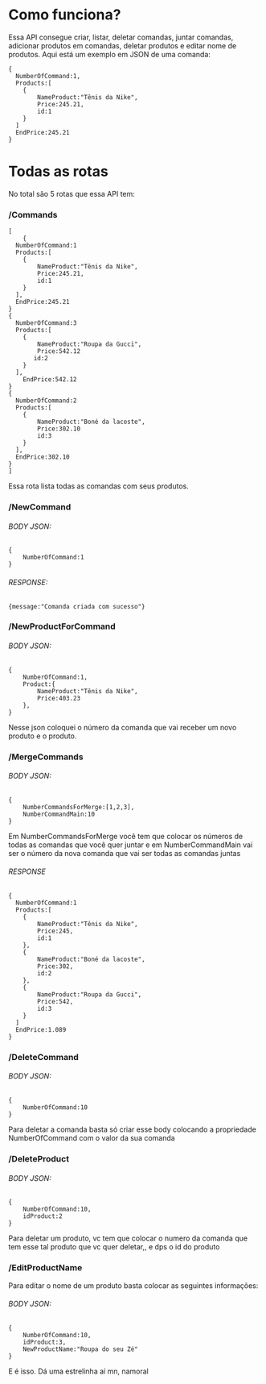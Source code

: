 <h1>Como funciona?</h1>
<p>Essa API consegue criar, listar, deletar comandas, juntar comandas, adicionar produtos em comandas, deletar produtos e editar nome de produtos. Aqui está um exemplo em JSON de uma comanda:</p>

```
{
  NumberOfCommand:1,
  Products:[
    {
        NameProduct:"Tênis da Nike",
        Price:245.21,
        id:1
    }
  ]
  EndPrice:245.21
}
```


<h1>Todas as rotas</h1>
<p>No total são 5 rotas que essa API tem:</p>
<h3>/Commands</h3>

```
[
    {
  NumberOfCommand:1
  Products:[
    {
        NameProduct:"Tênis da Nike",
        Price:245.21,
        id:1
    }
  ],
  EndPrice:245.21
}
{
  NumberOfCommand:3
  Products:[
    {
        NameProduct:"Roupa da Gucci",
        Price:542.12
       id:2
    }
  ],
    EndPrice:542.12
}
{
  NumberOfCommand:2
  Products:[
    {
        NameProduct:"Boné da lacoste",
        Price:302.10
        id:3
    }
  ],
  EndPrice:302.10
}
]
```
<p>Essa rota lista todas as comandas com seus produtos.</p>


<h3>/NewCommand</h3>
<h6>BODY JSON:</h6>

```
{
    NumberOfCommand:1
}
```

<h6>RESPONSE:</h6>

```
{message:"Comanda criada com sucesso"}
```

<h3>/NewProductForCommand</h3>

<h6>BODY JSON:</h6>

```
{
    NumberOfCommand:1,
    Product:{
        NameProduct:"Tênis da Nike",
        Price:403.23
    },
}
```

<p>Nesse json coloquei o número da comanda que vai receber um novo produto e o produto.</p>

<h3>/MergeCommands</h3>

<h6>BODY JSON:</h6>

```
{
    NumberCommandsForMerge:[1,2,3],
    NumberCommandMain:10
}
```
<p>Em NumberCommandsForMerge você tem que colocar os números de todas as comandas que você quer juntar e em NumberCommandMain vai ser o número da nova comanda que vai ser todas as comandas juntas</p>

<h6>RESPONSE</h6>

```
{
  NumberOfCommand:1
  Products:[
    {
        NameProduct:"Tênis da Nike",
        Price:245,
        id:1
    },
    {
        NameProduct:"Boné da lacoste",
        Price:302,
        id:2
    },
    {
        NameProduct:"Roupa da Gucci",
        Price:542,
        id:3
    }
  ]
  EndPrice:1.089
}
```


<h3>/DeleteCommand</h3>

<h6>BODY JSON:</h6>

```
{
    NumberOfCommand:10
}
```
<p>Para deletar a comanda basta só criar esse body colocando a propriedade NumberOfCommand com o valor da sua comanda</p>


<h3>/DeleteProduct</h3>

<h6>BODY JSON:</h6>

```
{
    NumberOfCommand:10,
    idProduct:2
}
```
<p>Para deletar um produto, vc tem que colocar o numero da comanda que tem esse tal produto que vc quer deletar,, e dps o id do produto</p>

<h3>/EditProductName</h3>
<p>Para editar o nome de um produto basta colocar as seguintes informações:</p>


<h6>BODY JSON:</h6>

```
{
    NumberOfCommand:10,
    idProduct:3,
    NewProductName:"Roupa do seu Zé"
}
```

<p>E é isso. Dá uma estrelinha aí mn, namoral</p>
